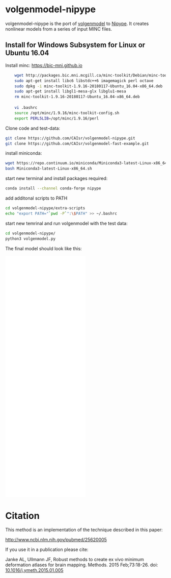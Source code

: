 # volgenmodel-nipype
volgenmodel-nipype is the port of [volgenmodel](https://github.com/andrewjanke/volgenmodel) to [Nipype](https://github.com/nipy/nipype). It creates nonlinear models from a series of input MINC files.

## Install for Windows Subsystem for Linux or Ubuntu 16.04
Install minc: https://bic-mni.github.io
```bash
    wget http://packages.bic.mni.mcgill.ca/minc-toolkit/Debian/minc-toolkit-1.9.16-20180117-Ubuntu_16.04-x86_64.deb
    sudo apt-get install libc6 libstdc++6 imagemagick perl octave
    sudo dpkg -i minc-toolkit-1.9.16-20180117-Ubuntu_16.04-x86_64.deb
    sudo apt-get install libgl1-mesa-glx libglu1-mesa
    rm minc-toolkit-1.9.16-20180117-Ubuntu_16.04-x86_64.deb

    vi .bashrc
    source /opt/minc/1.9.16/minc-toolkit-config.sh
    export PERL5LIB=/opt/minc/1.9.16/perl
```

Clone code and test-data:    
```bash
git clone https://github.com/CAIsr/volgenmodel-nipype.git
git clone https://github.com/CAIsr/volgenmodel-fast-example.git
```

install miniconda:
```bash
wget https://repo.continuum.io/miniconda/Miniconda3-latest-Linux-x86_64.sh
bash Miniconda3-latest-Linux-x86_64.sh
```

start new terminal and install packages required:
```bash
conda install --channel conda-forge nipype
```

add additonal scripts to PATH
```bash
cd volgenmodel-nipype/extra-scripts
echo "export PATH="`pwd -P`":\$PATH" >> ~/.bashrc
```

start new temrinal and run volgenmodel with the test data:
```bash
cd volgenmodel-nipype/
python3 volgenmodel.py
```



The final model should look like this:

![mouse model triplanar](https://raw.githubusercontent.com/carlohamalainen/volgenmodel-fast-example/master/model-2016-01-09.png)

# Citation
This method is an implementation of the technique described in this paper:

   http://www.ncbi.nlm.nih.gov/pubmed/25620005

If you use it in a publication please cite:

   Janke AL, Ullmann JF, Robust methods to create ex vivo minimum
deformation atlases for brain mapping.
   Methods. 2015 Feb;73:18-26. doi: [10.1016/j.ymeth.2015.01.005](http://dx.doi.org/10.1016/j.ymeth.2015.01.005)
